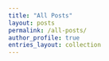 ```yaml
---
title: "All Posts"
layout: posts
permalink: /all-posts/
author_profile: true
entries_layout: collection
---
```

